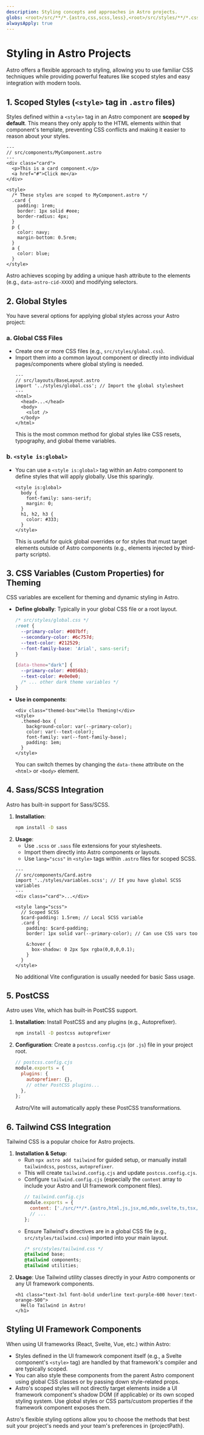 ```yaml
---
description: Styling concepts and approaches in Astro projects.
globs: <root>/src/**/*.{astro,css,scss,less},<root>/src/styles/**/*.css
alwaysApply: true
---
```


# Styling in Astro Projects

Astro offers a flexible approach to styling, allowing you to use familiar CSS techniques while providing powerful features like scoped styles and easy integration with modern tools.

## 1. Scoped Styles (`<style>` tag in `.astro` files)

Styles defined within a `<style>` tag in an Astro component are **scoped by default**. This means they only apply to the HTML elements within that component's template, preventing CSS conflicts and making it easier to reason about your styles.

```astro
---
// src/components/MyComponent.astro
---
<div class="card">
  <p>This is a card component.</p>
  <a href="#">Click me</a>
</div>

<style>
  /* These styles are scoped to MyComponent.astro */
  .card {
    padding: 1rem;
    border: 1px solid #eee;
    border-radius: 4px;
  }
  p {
    color: navy;
    margin-bottom: 0.5rem;
  }
  a {
    color: blue;
  }
</style>
```
Astro achieves scoping by adding a unique hash attribute to the elements (e.g., `data-astro-cid-XXXX`) and modifying selectors.

## 2. Global Styles

You have several options for applying global styles across your Astro project:

### a. Global CSS Files
-   Create one or more CSS files (e.g., `src/styles/global.css`).
-   Import them into a common layout component or directly into individual pages/components where global styling is needed.
    ```astro
    ---
    // src/layouts/BaseLayout.astro
    import '../styles/global.css'; // Import the global stylesheet
    ---
    <html>
      <head>...</head>
      <body>
        <slot />
      </body>
    </html>
    ```
    This is the most common method for global styles like CSS resets, typography, and global theme variables.

### b. `<style is:global>`
-   You can use a `<style is:global>` tag within an Astro component to define styles that will apply globally. Use this sparingly.
    ```astro
    <style is:global>
      body {
        font-family: sans-serif;
        margin: 0;
      }
      h1, h2, h3 {
        color: #333;
      }
    </style>
    ```
    This is useful for quick global overrides or for styles that must target elements outside of Astro components (e.g., elements injected by third-party scripts).

## 3. CSS Variables (Custom Properties) for Theming

CSS variables are excellent for theming and dynamic styling in Astro.

-   **Define globally**: Typically in your global CSS file or a root layout.
    ```css
    /* src/styles/global.css */
    :root {
      --primary-color: #007bff;
      --secondary-color: #6c757d;
      --text-color: #212529;
      --font-family-base: 'Arial', sans-serif;
    }

    [data-theme="dark"] {
      --primary-color: #0056b3;
      --text-color: #e0e0e0;
      /* ... other dark theme variables */
    }
    ```
-   **Use in components**:
    ```astro
    <div class="themed-box">Hello Theming!</div>
    <style>
      .themed-box {
        background-color: var(--primary-color);
        color: var(--text-color);
        font-family: var(--font-family-base);
        padding: 1em;
      }
    </style>
    ```
    You can switch themes by changing the `data-theme` attribute on the `<html>` or `<body>` element.

## 4. Sass/SCSS Integration

Astro has built-in support for Sass/SCSS.

1.  **Installation**:
    ```bash
    npm install -D sass
    ```
2.  **Usage**:
    -   Use `.scss` or `.sass` file extensions for your stylesheets.
    -   Import them directly into Astro components or layouts.
    -   Use `lang="scss"` in `<style>` tags within `.astro` files for scoped SCSS.
    ```astro
    ---
    // src/components/Card.astro
    import '../styles/variables.scss'; // If you have global SCSS variables
    ---
    <div class="card">...</div>

    <style lang="scss">
      // Scoped SCSS
      $card-padding: 1.5rem; // Local SCSS variable
      .card {
        padding: $card-padding;
        border: 1px solid var(--primary-color); // Can use CSS vars too

        &:hover {
          box-shadow: 0 2px 5px rgba(0,0,0,0.1);
        }
      }
    </style>
    ```
    No additional Vite configuration is usually needed for basic Sass usage.

## 5. PostCSS

Astro uses Vite, which has built-in PostCSS support.

1.  **Installation**: Install PostCSS and any plugins (e.g., Autoprefixer).
    ```bash
    npm install -D postcss autoprefixer
    ```
2.  **Configuration**: Create a `postcss.config.cjs` (or `.js`) file in your project root.
    ```javascript
    // postcss.config.cjs
    module.exports = {
      plugins: {
        autoprefixer: {},
        // other PostCSS plugins...
      },
    };
    ```
    Astro/Vite will automatically apply these PostCSS transformations.

## 6. Tailwind CSS Integration

Tailwind CSS is a popular choice for Astro projects.

1.  **Installation & Setup**:
    -   Run `npx astro add tailwind` for guided setup, or manually install `tailwindcss`, `postcss`, `autoprefixer`.
    -   This will create `tailwind.config.cjs` and update `postcss.config.cjs`.
    -   Configure `tailwind.config.cjs` (especially the `content` array to include your Astro and UI framework component files).
        ```javascript
        // tailwind.config.cjs
        module.exports = {
          content: ['./src/**/*.{astro,html,js,jsx,md,mdx,svelte,ts,tsx,vue}'],
          // ...
        };
        ```
    -   Ensure Tailwind's directives are in a global CSS file (e.g., `src/styles/tailwind.css`) imported into your main layout.
        ```css
        /* src/styles/tailwind.css */
        @tailwind base;
        @tailwind components;
        @tailwind utilities;
        ```
2.  **Usage**: Use Tailwind utility classes directly in your Astro components or any UI framework components.
    ```astro
    <h1 class="text-3xl font-bold underline text-purple-600 hover:text-orange-500">
      Hello Tailwind in Astro!
    </h1>
    ```

## Styling UI Framework Components

When using UI frameworks (React, Svelte, Vue, etc.) within Astro:
-   Styles defined in the UI framework component itself (e.g., a Svelte component's `<style>` tag) are handled by that framework's compiler and are typically scoped.
-   You can also style these components from the parent Astro component using global CSS classes or by passing down style-related props.
-   Astro's scoped styles will not directly target elements inside a UI framework component's shadow DOM (if applicable) or its own scoped styling system. Use global styles or CSS parts/custom properties if the framework component exposes them.

Astro's flexible styling options allow you to choose the methods that best suit your project's needs and your team's preferences in {projectPath}.
```
